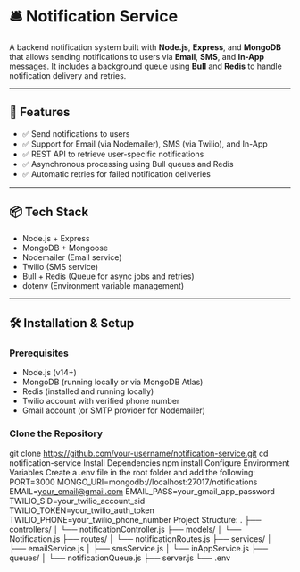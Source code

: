 # 🛎️ Notification Service

A backend notification system built with **Node.js**, **Express**, and **MongoDB** that allows sending notifications to users via **Email**, **SMS**, and **In-App** messages. It includes a background queue using **Bull** and **Redis** to handle notification delivery and retries.

---

## 🚀 Features

- ✅ Send notifications to users
- ✅ Support for Email (via Nodemailer), SMS (via Twilio), and In-App
- ✅ REST API to retrieve user-specific notifications
- ✅ Asynchronous processing using Bull queues and Redis
- ✅ Automatic retries for failed notification deliveries

---

## 📦 Tech Stack

- Node.js + Express
- MongoDB + Mongoose
- Nodemailer (Email service)
- Twilio (SMS service)
- Bull + Redis (Queue for async jobs and retries)
- dotenv (Environment variable management)

---

## 🛠️ Installation & Setup

### Prerequisites

- Node.js (v14+)
- MongoDB (running locally or via MongoDB Atlas)
- Redis (installed and running locally)
- Twilio account with verified phone number
- Gmail account (or SMTP provider for Nodemailer)

### Clone the Repository


git clone https://github.com/your-username/notification-service.git
cd notification-service
Install Dependencies
npm install
Configure Environment Variables
Create a .env file in the root folder and add the following:
PORT=3000
MONGO_URI=mongodb://localhost:27017/notifications
EMAIL=your_email@gmail.com
EMAIL_PASS=your_gmail_app_password
TWILIO_SID=your_twilio_account_sid
TWILIO_TOKEN=your_twilio_auth_token
TWILIO_PHONE=your_twilio_phone_number
Project Structure:
.
├── controllers/
│   └── notificationController.js
├── models/
│   └── Notification.js
├── routes/
│   └── notificationRoutes.js
├── services/
│   ├── emailService.js
│   ├── smsService.js
│   └── inAppService.js
├── queues/
│   └── notificationQueue.js
├── server.js
└── .env

